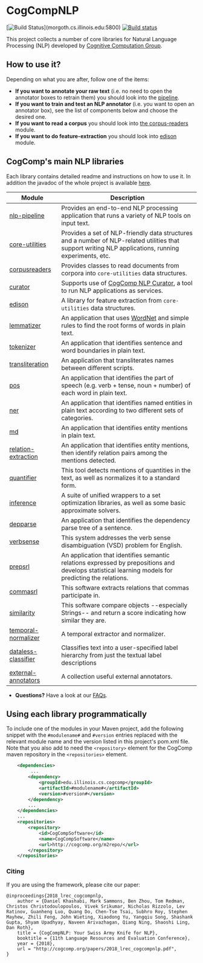 # CogCompNLP
[![Build Status](http://morgoth.cs.illinois.edu:5800/app/rest/builds/buildType:(id:CogcompNlp_Build)/statusIcon)](morgoth.cs.illinois.edu:5800)
[![Build status](https://ci.appveyor.com/api/projects/status/f53iv8435rq875ex/branch/master?svg=true)](https://ci.appveyor.com/project/bhargavm/illinois-cogcomp-nlp/branch/master)

This project collects a number of core libraries for Natural Language Processing (NLP) developed 
by [Cognitive Computation Group](https://cogcomp.cs.illinois.edu).  

## How to use it? 
Depending on what you are after, follow one of the items: 
 - **If you want to annotate your raw text** (i.e. no need to open the annotator boxes to retrain them) you should look into the [pipeline](pipeline/). 
 - **If you want to train and test an NLP annotator** (i.e. you want to open an annotator box), see the list of components below and choose the desired one. 
 - **If you want to read a corpus** you should look into [the corpus-readers](corpusreaders) module. 
 - **If you want to do feature-extraction** you should look into [edison](edison) module. 


## CogComp's main NLP libraries

Each library contains detailed readme and instructions on how to use it. In addition the javadoc of the whole project is available [here](http://cogcomp.cs.illinois.edu/software/doc/apidocs/). 

| Module | Description |
|----------|------------|
| [nlp-pipeline](pipeline/README.md) | Provides an end-to-end NLP processing application that runs a variety of NLP tools on input text. |
| [core-utilities](core-utilities/README.md) | Provides a set of NLP-friendly data structures and a number of  NLP-related utilities that support writing NLP applications, running experiments, etc. |
| [corpusreaders](corpusreaders/README.md) | Provides classes to read documents from corpora into `core-utilities` data structures. |
| [curator](curator/README.md) | Supports use of [CogComp NLP Curator](http://cogcomp.cs.illinois.edu/page/software_view/Curator), a tool to run NLP applications as services. |
| [edison](edison/README.md) | A library for feature extraction from `core-utilities` data structures.  | 
| [lemmatizer](lemmatizer/README.md)  |  An application that uses [WordNet](https://wordnet.princeton.edu/) and simple rules to find the root forms of words in plain text. |
| [tokenizer](tokenizer/README.md) | An application that identifies sentence and word boundaries in plain text. |
| [transliteration](transliteration/README.md) | An application that transliterates names between different scripts. | 
| [pos](pos/README.md)  | An application that identifies the part of speech (e.g. verb + tense, noun + number) of each word in plain text.  |  
| [ner](ner/README.md) | An application that identifies named entities in plain text according to two different sets of categories.  |
| [md](md/README.md) | An application that identifies entity mentions in plain text.  |
| [relation-extraction](relation-extraction/README.md) | An application that identifies entity mentions, then identify relation pairs among the mentions detected.  |
| [quantifier](quantifier/README.md) | This tool detects mentions of quantities in the text, as well as normalizes it to a standard form. |
| [inference](inference/README.md) |  A suite of unified wrappers to a set optimization libraries, as well as some basic approximate solvers. |
| [depparse](depparse/README.md) | An application that identifies the dependency parse tree of a sentence. |
| [verbsense](verbsense/README.md) | This system addresses the verb sense disambiguation (VSD) problem for English. |
| [prepsrl](prepsrl/README.md) | An application that identifies semantic relations expressed by prepositions and develops statistical learning models for predicting the relations. |
| [commasrl](commasrl/README.md) | This software extracts relations that commas participate in. |
| [similarity](similarity/README.md) | This software compare objects --especially Strings-- and return a score indicating how similar they are. |
| [temporal-normalizer](temporal-normalizer/README.md) | A temporal extractor and normalizer.  |
| [dataless-classifier](dataless-classifier/README.md) | Classifies text into a user-specified label hierarchy from just the textual label descriptions |
| [external-annotators](external/README.md) | A collection useful external annotators.  |


 - **Questions?** Have a look at our [FAQs](faq.md).

## Using each library programmatically 

To include one of the modules in your Maven project, add the following snippet with the
   `#modulename#` and `#version` entries replaced with the relevant module name and the 
   version listed in this project's pom.xml file. Note that you also add to need the
   `<repository>` element for the CogComp maven repository in the `<repositories>` element.
    
```xml 
    <dependencies>
         ...
        <dependency>
            <groupId>edu.illinois.cs.cogcomp</groupId>
            <artifactId>#modulename#</artifactId>
            <version>#version#</version>
        </dependency>
        ...
    </dependencies>
    ...
    <repositories>
        <repository>
            <id>CogCompSoftware</id>
            <name>CogCompSoftware</name>
            <url>http://cogcomp.org/m2repo/</url>
        </repository>
    </repositories>
```

### Citing 
If you are using the framework, please cite our paper: 
```
@inproceedings{2018_lrec_cogcompnlp,
    author = {Daniel Khashabi, Mark Sammons, Ben Zhou, Tom Redman, Christos Christodoulopoulos, Vivek Srikumar, Nicholas Rizzolo, Lev Ratinov, Guanheng Luo, Quang Do, Chen-Tse Tsai, Subhro Roy, Stephen Mayhew, Zhili Feng, John Wieting, Xiaodong Yu, Yangqiu Song, Shashank Gupta, Shyam Upadhyay, Naveen Arivazhagan, Qiang Ning, Shaoshi Ling, Dan Roth},
    title = {CogCompNLP: Your Swiss Army Knife for NLP},
    booktitle = {11th Language Resources and Evaluation Conference},
    year = {2018},
    url = "http://cogcomp.org/papers/2018_lrec_cogcompnlp.pdf",
}
```
